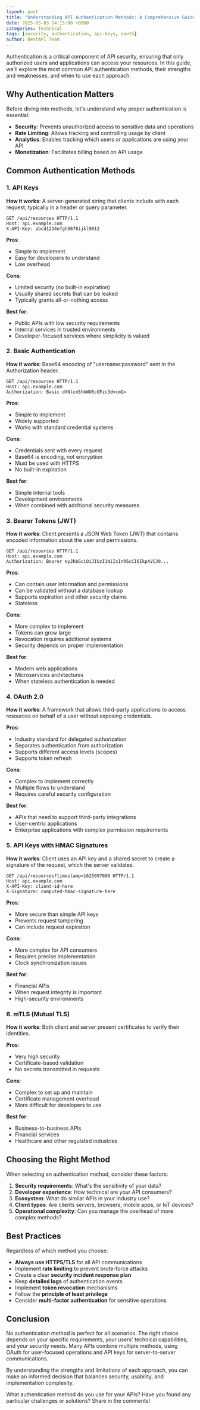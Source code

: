 ```yaml
---
layout: post
title: "Understanding API Authentication Methods: A Comprehensive Guide"
date: 2025-05-03 14:15:00 +0000
categories: Technical
tags: [security, authentication, api-keys, oauth]
author: BestAPI Team
---
```


Authentication is a critical component of API security, ensuring that only authorized users and applications can access your resources. In this guide, we'll explore the most common API authentication methods, their strengths and weaknesses, and when to use each approach.

## Why Authentication Matters

Before diving into methods, let's understand why proper authentication is essential:

- **Security**: Prevents unauthorized access to sensitive data and operations
- **Rate Limiting**: Allows tracking and controlling usage by client
- **Analytics**: Enables tracking which users or applications are using your API
- **Monetization**: Facilitates billing based on API usage

## Common Authentication Methods

### 1. API Keys

**How it works**: A server-generated string that clients include with each request, typically in a header or query parameter.

```http
GET /api/resources HTTP/1.1
Host: api.example.com
X-API-Key: abcd1234efgh5678ijkl9012
```

**Pros**:
- Simple to implement
- Easy for developers to understand
- Low overhead

**Cons**:
- Limited security (no built-in expiration)
- Usually shared secrets that can be leaked
- Typically grants all-or-nothing access

**Best for**:
- Public APIs with low security requirements
- Internal services in trusted environments
- Developer-focused services where simplicity is valued

### 2. Basic Authentication

**How it works**: Base64 encoding of "username:password" sent in the Authorization header.

```http
GET /api/resources HTTP/1.1
Host: api.example.com
Authorization: Basic dXNlcm5hbWU6cGFzc3dvcmQ=
```

**Pros**:
- Simple to implement
- Widely supported
- Works with standard credential systems

**Cons**:
- Credentials sent with every request
- Base64 is encoding, not encryption
- Must be used with HTTPS
- No built-in expiration

**Best for**:
- Simple internal tools
- Development environments
- When combined with additional security measures

### 3. Bearer Tokens (JWT)

**How it works**: Client presents a JSON Web Token (JWT) that contains encoded information about the user and permissions.

```http
GET /api/resources HTTP/1.1
Host: api.example.com
Authorization: Bearer eyJhbGciOiJIUzI1NiIsInR5cCI6IkpXVCJ9...
```

**Pros**:
- Can contain user information and permissions
- Can be validated without a database lookup
- Supports expiration and other security claims
- Stateless

**Cons**:
- More complex to implement
- Tokens can grow large
- Revocation requires additional systems
- Security depends on proper implementation

**Best for**:
- Modern web applications
- Microservices architectures
- When stateless authentication is needed

### 4. OAuth 2.0

**How it works**: A framework that allows third-party applications to access resources on behalf of a user without exposing credentials.

**Pros**:
- Industry standard for delegated authorization
- Separates authentication from authorization
- Supports different access levels (scopes)
- Supports token refresh

**Cons**:
- Complex to implement correctly
- Multiple flows to understand
- Requires careful security configuration

**Best for**:
- APIs that need to support third-party integrations
- User-centric applications
- Enterprise applications with complex permission requirements

### 5. API Keys with HMAC Signatures

**How it works**: Client uses an API key and a shared secret to create a signature of the request, which the server validates.

```http
GET /api/resources?timestamp=1625097600 HTTP/1.1
Host: api.example.com
X-API-Key: client-id-here
X-Signature: computed-hmac-signature-here
```

**Pros**:
- More secure than simple API keys
- Prevents request tampering
- Can include request expiration

**Cons**:
- More complex for API consumers
- Requires precise implementation
- Clock synchronization issues

**Best for**:
- Financial APIs
- When request integrity is important
- High-security environments

### 6. mTLS (Mutual TLS)

**How it works**: Both client and server present certificates to verify their identities.

**Pros**:
- Very high security
- Certificate-based validation
- No secrets transmitted in requests

**Cons**:
- Complex to set up and maintain
- Certificate management overhead
- More difficult for developers to use

**Best for**:
- Business-to-business APIs
- Financial services
- Healthcare and other regulated industries

## Choosing the Right Method

When selecting an authentication method, consider these factors:

1. **Security requirements**: What's the sensitivity of your data?
2. **Developer experience**: How technical are your API consumers?
3. **Ecosystem**: What do similar APIs in your industry use?
4. **Client types**: Are clients servers, browsers, mobile apps, or IoT devices?
5. **Operational complexity**: Can you manage the overhead of more complex methods?

## Best Practices

Regardless of which method you choose:

- **Always use HTTPS/TLS** for all API communications
- Implement **rate limiting** to prevent brute-force attacks
- Create a clear **security incident response plan**
- Keep **detailed logs** of authentication events
- Implement **token revocation** mechanisms
- Follow the **principle of least privilege**
- Consider **multi-factor authentication** for sensitive operations

## Conclusion

No authentication method is perfect for all scenarios. The right choice depends on your specific requirements, your users' technical capabilities, and your security needs. Many APIs combine multiple methods, using OAuth for user-focused operations and API keys for server-to-server communications.

By understanding the strengths and limitations of each approach, you can make an informed decision that balances security, usability, and implementation complexity.

What authentication method do you use for your APIs? Have you found any particular challenges or solutions? Share in the comments!